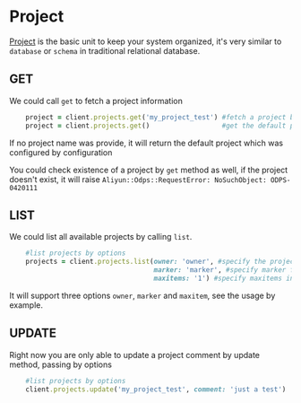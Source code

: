 # Project

[Project](https://docs.aliyun.com/#/pub/odps/basic/definition&project) is the basic unit to keep your system organized, it's very similar to `database` or `schema` in traditional relational database.


## GET

We could call ```get``` to fetch a project information

```ruby
    project = client.projects.get('my_project_test') #fetch a project by name
    project = client.projects.get()                  #get the default project
```

If no project name was provide, it will return the default project which was configured by configuration

You could check existence of a project by `get` method as well, if the project doesn't exist, it will raise `Aliyun::Odps::RequestError: NoSuchObject: ODPS-0420111`


## LIST
We could list all available projects by calling ```list```.

```ruby
    #list projects by options
    projects = client.projects.list(owner: 'owner', #specify the project owner
                                    marker: 'marker', #specify marker for paginate
                                    maxitems: '1') #specify maxitems in this request, default 1000
```

It will support three options `owner`, `marker` and `maxitem`, see the usage by example.

## UPDATE

Right now you are only able to update a project comment by update method, passing by options

```ruby
    #list projects by options
    client.projects.update('my_project_test', comment: 'just a test')
```
